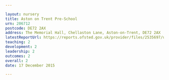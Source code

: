 ```yaml
---

layout: nursery
title: Aston on Trent Pre-School
urn: 206712
postcode: DE72 2AX
address: The Memorial Hall, Chellaston Lane, Aston-on-Trent, DE72 2AX
latestReportUrl: https://reports.ofsted.gov.uk/provider/files/2535697/urn/206712.pdf
teaching: 2
development: 2
leadership: 2
outcomes: 2
overall: 2
date: 17 December 2015

---
```

